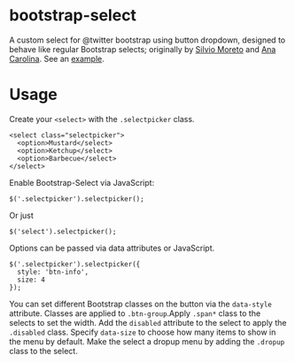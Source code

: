 bootstrap-select
================

A custom select for @twitter bootstrap using button dropdown, designed to behave like regular Bootstrap selects; 
originally by [Silvio Moreto](http://github.com/silviomoreto) and [Ana Carolina](http://github.com/anacarolinats).
 See an [example](http://caseyjhol.github.com/bootstrap-select/).
# Usage

Create your `<select>` with the `.selectpicker` class.

    <select class="selectpicker">
      <option>Mustard</select>
      <option>Ketchup</select>
      <option>Barbecue</select>
    </select>
    
Enable Bootstrap-Select via JavaScript:

    $('.selectpicker').selectpicker();

Or just

    $('select').selectpicker();
    
Options can be passed via data attributes or JavaScript.

    $('.selectpicker').selectpicker({
      style: 'btn-info',
      size: 4
    });

You can set different Bootstrap classes on the button via the `data-style` attribute. Classes are applied to `.btn-group`.Apply `.span*` class to the selects to set the width. Add the `disabled` attribute to the select to apply the `.disabled` class. Specify `data-size` to choose how many items to show in the menu by default. Make the select a dropup menu by adding the `.dropup` class to the select.
